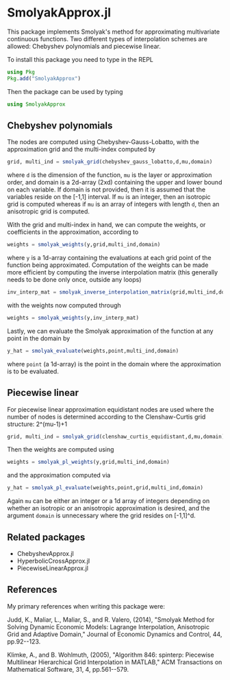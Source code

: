 # SmolyakApprox.jl

This package implements Smolyak's method for approximating multivariate continuous functions.  Two different types of interpolation schemes are allowed: Chebyshev polynomials and piecewise linear.

To install this package you need to type in the REPL

```julia
using Pkg
Pkg.add("SmolyakApprox")
```

Then the package can be used by typing

```julia
using SmolyakApprox
```

Chebyshev polynomials
---------------------

The nodes are computed using Chebyshev-Gauss-Lobatto, with the approximation grid and the multi-index computed by

```julia
grid, multi_ind = smolyak_grid(chebyshev_gauss_lobatto,d,mu,domain)
```

where `d` is the dimension of the function, `mu` is the layer or approximation order, and domain is a 2d-array (2xd) containing the upper and lower bound on each variable.  If domain is not provided, then it is assumed that the variables reside on the [-1,1] interval.  If `mu` is an integer, then an isotropic grid is computed whereas if `mu` is an array of integers with length `d`, then an anisotropic grid is computed.

With the grid and multi-index in hand, we can compute the weights, or coefficients in the approximation, according to

```julia
weights = smolyak_weights(y,grid,multi_ind,domain)
```

where `y` is a 1d-array containing the evaluations at each grid point of the function being approximated.  Computation of the weights can be made more efficient by computing the inverse interpolation matrix (this generally needs to be done only once, outside any loops)

```julia
inv_interp_mat = smolyak_inverse_interpolation_matrix(grid,multi_ind,domain)
```

with the weights now computed through

```julia
weights = smolyak_weights(y,inv_interp_mat)
```

Lastly, we can evaluate the Smolyak approximation of the function at any point in the domain by

```julia
y_hat = smolyak_evaluate(weights,point,multi_ind,domain)
```

where `point` (a 1d-array) is the point in the domain where the approximation is to be evaluated.

Piecewise linear
----------------

For piecewise linear approximation equidistant nodes are used where the number of nodes is determined according to the Clenshaw-Curtis grid structure: 2^(mu-1)+1

```julia
grid, multi_ind = smolyak_grid(clenshaw_curtis_equidistant,d,mu,domain)
```

Then the weights are computed using

```julia
weights = smolyak_pl_weights(y,grid,multi_ind,domain)
```

and the approximation computed via

```julia
y_hat = smolyak_pl_evaluate(weights,point,grid,multi_ind,domain)
```

Again `mu` can be either an integer or a 1d array of integers depending on whether an isotropic or an anisotropic approximation is desired, and the argument `domain` is unnecessary where the grid resides on [-1,1]^d.

Related packages
----------------

- ChebyshevApprox.jl
- HyperbolicCrossApprox.jl
- PiecewiseLinearApprox.jl

References
----------

My primary references when writing this package were:

Judd, K., Maliar, L., Maliar, S., and R. Valero, (2014), "Smolyak Method for Solving Dynamic Economic Models: Lagrange Interpolation, Anisotropic Grid and Adaptive Domain," Journal of Economic Dynamics and Control, 44, pp.92--123.

Klimke, A., and B. Wohlmuth, (2005), "Algorithm 846: spinterp: Piecewise Multilinear Hierarchical Grid Interpolation in MATLAB," ACM Transactions on Mathematical Software, 31, 4, pp.561--579.
